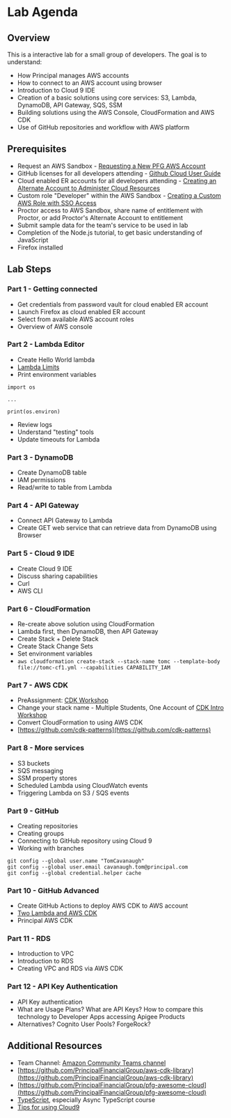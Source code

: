 # Lab Agenda

## Overview
This is a interactive lab for a small group of developers.  The goal is to understand:

- How Principal manages AWS accounts
- How to connect to an AWS account using browser
- Introduction to Cloud 9 IDE
- Creation of a basic solutions using core services: S3, Lambda, DynamoDB, API Gateway, SQS, SSM
- Building solutions using the AWS Console, CloudFormation and AWS CDK
- Use of GitHub repositories and workflow with AWS platform

## Prerequisites
- Request an AWS Sandbox - [Requesting a New PFG AWS Account](https://docs.principal.com/display/AWS/Requesting+a+New+PFG+AWS+Account)
- GitHub licenses for all developers attending - [Github Cloud User Guide](https://docs.principal.com/display/ECH/Github+Cloud+User+Guide)
- Cloud enabled ER accounts for all developers attending - [Creating an Alternate Account to Administer Cloud Resources](https://docs.principal.com/display/AWS/Creating+an+Alternate+Account+to+Administer+Cloud+Resources)
- Custom role "Developer" within the AWS Sandbox - [Creating a Custom AWS Role with SSO Access](https://docs.principal.com/display/AWS/Creating+a+Custom+AWS+Role+with+SSO+Access)
- Proctor access to AWS Sandbox, share name of entitlement with Proctor, or add Proctor's Alternate Account to entitlement
- Submit sample data for the team's service to be used in lab
- Completion of the Node.js tutorial, to get basic understanding of JavaScript
- Firefox installed

## Lab Steps

### Part 1 - Getting connected

- Get credentials from password vault for cloud enabled ER account
- Launch Firefox as cloud enabled ER account
- Select from available AWS account roles
- Overview of AWS console

### Part 2 - Lambda Editor
- Create Hello World lambda
- [Lambda Limits](https://docs.aws.amazon.com/lambda/latest/dg/gettingstarted-limits.html)
- Print environment variables
```
import os

...

print(os.environ)
```
- Review logs
- Understand "testing" tools
- Update timeouts for Lambda

### Part 3 - DynamoDB
- Create DynamoDB table
- IAM permissions
- Read/write to table from Lambda

### Part 4 - API Gateway
- Connect API Gateway to Lambda
- Create GET web service that can retrieve data from DynamoDB using Browser

### Part 5 - Cloud 9 IDE
- Create Cloud 9 IDE
- Discuss sharing capabilities
- Curl
- AWS CLI

### Part 6 - CloudFormation
- Re-create above solution using CloudFormation
- Lambda first, then DynamoDB, then API Gateway
- Create Stack + Delete Stack
- Create Stack Change Sets
- Set environment variables
- `aws cloudformation create-stack --stack-name tomc --template-body file://tomc-cf1.yml --capabilities CAPABILITY_IAM`

### Part 7 - AWS CDK
- PreAssignment: [CDK Workshop](https://cdkworkshop.com/)
- Change your stack name - Multiple Students, One Account of [CDK Intro Workshop](https://docs.principal.com/display/AWS/CDK+Intro+Workshop)
- Convert CloudFormation to using AWS CDK
- [https://github.com/cdk-patterns](https://github.com/cdk-patterns)

### Part 8 - More services
- S3 buckets
- SQS messaging
- SSM property stores
- Scheduled Lambda using CloudWatch events
- Triggering Lambda on S3 / SQS events

### Part 9 - GitHub
- Creating repositories
- Creating groups
- Connecting to GitHub repository using Cloud 9
- Working with branches
```
git config --global user.name "TomCavanaugh"
git config --global user.email cavanaugh.tom@principal.com
git config --global credential.helper cache
```

### Part 10 - GitHub Advanced
- Create GitHub Actions to deploy AWS CDK to AWS account
- [Two Lambda and AWS CDK](https://docs.principal.com/display/ECH/Two+Lambda+and+AWS+CDK)
- Principal AWS CDK

### Part 11 - RDS
- Introduction to VPC
- Introduction to RDS
- Creating VPC and RDS via AWS CDK

### Part 12 - API Key Authentication
- API Key authentication
- What are Usage Plans?  What are API Keys?  How to compare this technology to Developer Apps accessing Apigee Products
- Alternatives?  Cognito User Pools?  ForgeRock?

## Additional Resources
- Team Channel: [Amazon Community Teams channel](https://teams.microsoft.com/l/team/19%3a59013c925026486ebe40c115d34b6493%40thread.tacv2/conversations?groupId=e534b89f-cad9-4262-8c7b-e1147d3bf852&tenantId=3bea478c-1684-4a8c-8e85-045ec54ba430)
- [https://github.com/PrincipalFinancialGroup/aws-cdk-library](https://github.com/PrincipalFinancialGroup/aws-cdk-library)
- [https://github.com/PrincipalFinancialGroup/pfg-awesome-cloud](https://github.com/PrincipalFinancialGroup/pfg-awesome-cloud)
- [TypeScript](https://docs.principal.com/display/WEB/TypeScript), especially Async TypeScript course
- [Tips for using Cloud9](https://docs.principal.com/display/AWS/Tips+for+using+Cloud9)
